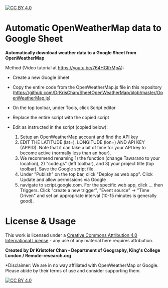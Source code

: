 [![CC BY 4.0][cc-by-shield]][cc-by]

# Automatic OpenWeatherMap data to Google Sheet
**Automatically download weather data to a Google Sheet from OpenWeatherMap**



Method (Video tutorial at https://youtu.be/764HGIfrMpA):
- Create a new Google Sheet
- Copy the entire code from the OpenWeatherMap.js file in this repository (https://github.com/DrKrisChan/SheetOpenWeatherMap/blob/master/OpenWeatherMap.js)
- On the top toolbar, under Tools, click Script editor
- Replace the entire script with the copied script
- Edit as instructed in the script (copied below):

  1) Setup an OpenWeatherMap account and find the API key
  2) EDIT THE LATITUDE (lat=), LONGITUDE (lon=) AND API KEY (APPID). Note that it can take a bit of time for your API key to become active (normally less than an hour).
  3) We recommend renaming 1) the function (change Tawarano to your location), 2) "code.gs" (left toolbar), and 3) your project title (top toolbar). Save the Google script file.
  4) Under "Publish" on the top bar, click "Deploy as web app". Click Update and allow permissions via Google
  5) navigate to script.google.com. For the specific web app, click ... then Triggers. Click "create a new trigger", "Event source" -> "Time Driven" and set an appropriate interval (10-15 minutes is generally good).

# License & Usage
This work is licensed under a [Creative Commons Attribution 4.0 International
License][cc-by] - any use of any material here requires attribution.

**Created by Dr Kristofer Chan - Department of Geography, King's College London / Remote-research.org**

*Disclaimer: We are in no way affiliated with OpenWeatherMap or Google. Please abide by their terms of use and consider supporting them.

[![CC BY 4.0][cc-by-image]][cc-by]

[cc-by]: http://creativecommons.org/licenses/by/4.0/
[cc-by-image]: https://i.creativecommons.org/l/by/4.0/88x31.png
[cc-by-shield]: https://img.shields.io/badge/License-CC%20BY%204.0-lightgrey.svg
